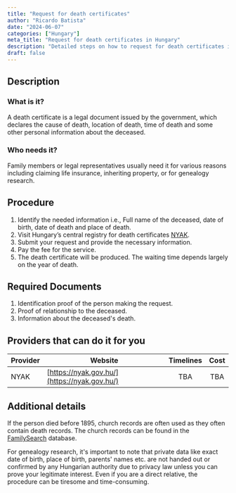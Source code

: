 ```yaml
---
title: "Request for death certificates"
author: "Ricardo Batista"
date: "2024-06-07"
categories: ["Hungary"]
meta_title: "Request for death certificates in Hungary"
description: "Detailed steps on how to request for death certificates in Hungary"
draft: false
---
```


## Description
### What is it?
A death certificate is a legal document issued by the government, which declares the cause of death, location of death, time of death and some other personal information about the deceased.

### Who needs it?
Family members or legal representatives usually need it for various reasons including claiming life insurance, inheriting property, or for genealogy research.

## Procedure
1. Identify the needed information i.e., Full name of the deceased, date of birth, date of death and place of death.
2. Visit Hungary’s central registry for death certificates [NYAK](https://nyak.gov.hu/). 
3. Submit your request and provide the necessary information.
4. Pay the fee for the service.
5. The death certificate will be produced. The waiting time depends largely on the year of death.

## Required Documents
1. Identification proof of the person making the request.
2. Proof of relationship to the deceased.
3. Information about the deceased's death.

## Providers that can do it for you

| Provider        |     Website     |     Timelines    |       Cost      |
| --------------- | --------------- |  :-------------: | :-------------: |
| NYAK            |  [https://nyak.gov.hu/](https://nyak.gov.hu/) | TBA  | TBA |

## Additional details
If the person died before 1895, church records are often used as they often contain death records. The church records can be found in the [FamilySearch](https://familysearch.org/search/collection/show#uri=http://familysearch.org/searchapi/search/collection/1452460) database.

For genealogy research, it's important to note that private data like exact date of birth, place of birth, parents' names etc. are not handed out or confirmed by any Hungarian authority due to privacy law unless you can prove your legitimate interest. Even if you are a direct relative, the procedure can be tiresome and time-consuming.